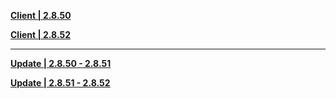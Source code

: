 **[Client | 2.8.50](https://autopatchhkbeta.yuanshen.com/client_app/download/beta_pc/20220708104232_lwGnJdsYwFVCZDTT/GenshinImpact_2.8.50_beta.zip)**

**[Client | 2.8.52](https://autopatchhkbeta.yuanshen.com/client_app/download/beta_pc/20220722103758_pVL5L4ZLfmq18wsP/GenshinImpact_2.8.52_beta.zip)**

-----

**[Update | 2.8.50 - 2.8.51](https://autopatchhkbeta.yuanshen.com/client_app/beta_update/hk4e_global/32/game_2.8.50_2.8.51_hdiff_OZNrQMmXtw3VLsxh.zip)**

**[Update | 2.8.51 - 2.8.52](https://autopatchhkbeta.yuanshen.com/client_app/beta_update/hk4e_global/32/game_2.8.51_2.8.52_hdiff_1EcTWAU2LmeOlt6M.zip)** 
